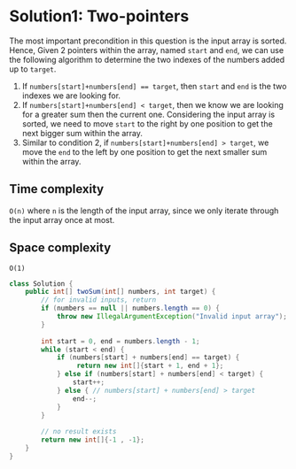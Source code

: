 # Solution1: Two-pointers

The most important precondition in this question is the input array is sorted. Hence, Given 2 pointers within the array, named `start` and `end`, we can use the following algorithm to determine the two indexes of the numbers added up to `target`.  
1. If `numbers[start]+numbers[end] == target`, then `start` and `end` is the two indexes we are looking for.  
2. If `numbers[start]+numbers[end] < target`, then we know we are looking for a greater sum then the current one. Considering the input array is sorted, we need to move `start` to the right by one position to get the next bigger sum within the array.  
3. Similar to condition 2, if `numbers[start]+numbers[end] > target`, we move the `end` to the left by one position to get the next smaller sum within the array.  

## Time complexity

`O(n)` where `n` is the length of the input array, since we only iterate through the input array once at most. 

## Space complexity

`O(1)`

```java
class Solution {
    public int[] twoSum(int[] numbers, int target) {
        // for invalid inputs, return 
        if (numbers == null || numbers.length == 0) {
            throw new IllegalArgumentException("Invalid input array");
        }
        
        int start = 0, end = numbers.length - 1;
        while (start < end) {
            if (numbers[start] + numbers[end] == target) {
                 return new int[]{start + 1, end + 1};
            } else if (numbers[start] + numbers[end] < target) {
                start++;
            } else { // numbers[start] + numbers[end] > target
                end--;
            }
        }
        
        // no result exists
        return new int[]{-1 , -1};
    }
}
```

